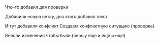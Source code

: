 Что-то добавил для проверки

Добавили новую ветку, для этого добавил текст

И тут добавили конфликт
Создаем конфликтную ситуацию (проверка)


Внесли изменения чтобы были (вношу еще и еще и еще)